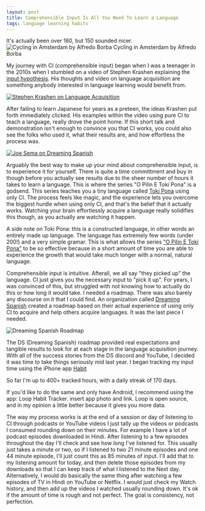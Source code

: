```yaml
---
layout: post
title: Comprehensible Input Is All You Need To Learn a Language
tags: language learning habits
---
```


It's actually been over 160, but 150 sounded nicer.
![Cycling in Amsterdam by Alfredo Borba](https://upload.wikimedia.org/wikipedia/commons/thumb/0/04/Cycling_Amsterdam_03.jpg/960px-Cycling_Amsterdam_03.jpg?20140811165132) Cycling in Amsterdam by Alfredo Borba   

My journey with CI (comprehensible input) began when I was a teenager in the 2010s when I stumbled on a video of Stephen Krashen explaining the [input hypothesis](https://en.wikipedia.org/wiki/Input_hypothesis). His thoughts and video on language acquisition are something anybody interested in language learning would benefit from.  

[![Stephen Krashen on Language Acquisition](https://i.ytimg.com/vi/NiTsduRreug/hqdefault.jpg?sqp=-oaymwE1CKgBEF5IVfKriqkDKAgBFQAAiEIYAXABwAEG8AEB-AG-AoAC8AGKAgwIABABGFwgWihlMA8=&rs=AOn4CLC694p0XaG_tmRchR4uedBCeobgNg)](https://youtu.be/NiTsduRreug?si=2ppZsTceiJ_ltJ3G)   

After failing to learn Japanese for years as a preteen, the ideas Krashen put forth immediately clicked. His examples within the video using pure CI to teach a language, really drove the point home. If this short talk and demonstration isn't enough to convince you that CI works, you could also see the folks who used it, what their results are, and how effortless the process was. 

[![Joe Sema on Dreaming Spanish](https://i.ytimg.com/vi/oYdgd0eTorQ/hqdefault.jpg?sqp=-oaymwEbCKgBEF5IVfKriqkDDggBFQAAiEIYAXABwAEG&rs=AOn4CLDfXNDF0po0Ed96JBa7BO7SAAyAgQ)](https://youtu.be/oYdgd0eTorQ?si=i8ZRy4oC3Zy_ClM4)   

Arguably the best way to make up your mind about comprehensible input, is to experience it for yourself. There is quite a time committment and buy in though before you actually see results due to the sheer number of hours it takes to learn a language. This is where the series "O Pilin E Toki Pona" is a godsend. This series teaches you a tiny language called [Toki Pona](https://en.wikipedia.org/wiki/Toki_Pona) using only CI. The process feels like magic, and the experience lets you overcome the biggest hurdle when using only CI, and that's the belief that it actually works. Watching your brain effortlessly acquire a language really solidifies this though, as you actually are watching it happen.  

A side note on Toki Pona: this is a constructed language, in other words an entirely made up language. The language has extremely few words (under 200!) and a very simple gramar. This is what allows the series ["O Pilin E Toki Pona"](https://www.youtube.com/playlist?list=PLwYL9_SRAk8EXSZPSTm9lm2kD_Z1RzUgm) to be so effective because in a short amount of time you are able to experience the growth that would take much longer with a normal, natural language. 

Comprehensible input is intuitive. Afterall, we all say "they picked up" the language. CI just gives you the necessary input to "pick it up". For years, I was convinced of this, but struggled with not knowing how to actually do this or how long it would take. I needed a roadmap. There was also barely any discourse on it that I could find. An organization called [Dreaming Spanish](https://www.dreamingspanish.com/about) created a roadmap based on their actual experience of using only CI to acquire and help others acquire languages. It was the last piece I needed.  

![Dreaming Spanish Roadmap](https://cdn.prod.website-files.com/60fb923336a77a79f20d5348/671620276bd7687592327cc0_Compact%20Dreaming%20Spanish%20timeline-p-1080.png)

The DS (Dreaming Spanish) roadmap provided real expectations and tangible results to look for at each stage in the language acquisition journey. With all of the success stories from the DS discord and YouTube, I decided it was time to take things seriously mid last year. I began tracking my input time using the iPhone app [Habit](https://apps.apple.com/us/app/habit-tracker/id1438388363)

So far I'm up to 400+ tracked hours, with a daily streak of 170 days. 

If you'd like to do the same and only have Android, I recommend using the app: Loop Habit Tracker. insert app photo and link. Loop is open source, and in my opinion a little better because it gives you more data.  

The way my process works is at the end of a session or day of listening to CI through podcasts or YouTube videos I just tally up the videos or podcasts I consumed rounding down on their minutes. For example I have a lot of podcast episodes downloaded in Hindi. After listening to a few episodes throughout the day I'll check and see how long I've listened for. This usually just takes a minute or two, so if I listened to  two 21 minute episodes and one 44 minute episode, I'll just count this as 85 minutes of input. I'll add that to my listening amount for today, and then delete those episodes from my downloads so that I can keep track of what I listened to the Next day. Alternatively, I would do basically the same thing after watching a few episodes of TV in Hindi on YouTube or Netflix. I would just check my Watch history, and then add up the videos I watched usually rounding down. It's ok if the amount of time is rough and not perfect. The goal is consistency, not perfection. 